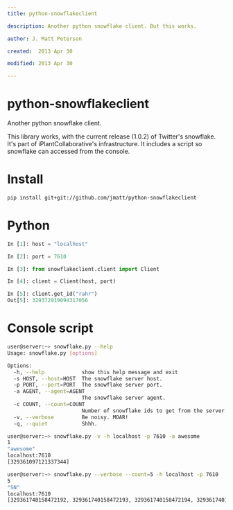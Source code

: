 ```yaml
---
title: python-snowflakeclient

description: Another python snowflake client. But this works.

author: J. Matt Peterson

created:  2013 Apr 30

modified: 2013 Apr 30

---
```

python-snowflakeclient
======================

Another python snowflake client.

This library works, with the current release (1.0.2) of Twitter's
snowflake. It's part of iPlantCollaborative's infrastructure. It
includes a script so snowflake can accessed from the console.

# Install
```bash
pip install git+git://github.com/jmatt/python-snowflakeclient
```

# Python
```python
In [1]: host = "localhost"

In [2]: port = 7610

In [3]: from snowflakeclient.client import Client

In [4]: client = Client(host, port)

In [5]: client.get_id("rahr")
Out[5]: 329372919094317056
```

# Console script
```bash
user@server:~> snowflake.py --help
Usage: snowflake.py [options]

Options:
  -h, --help            show this help message and exit
  -s HOST, --host=HOST  The snowflake server host.
  -p PORT, --port=PORT  The snowflake server port.
  -a AGENT, --agent=AGENT
                        The snowflake server agent.
  -c COUNT, --count=COUNT
                        Number of snowflake ids to get from the server.
  -v, --verbose         Be noisy. MOAR!
  -q, --quiet           Shhh.

user@server:~> snowflake.py -v -h localhost -p 7610 -a awesome
1
"awesome"
localhost:7610
[329361097121337344]

user@server:~> snowflake.py --verbose --count=5 -h localhost -p 7610
5
"SN"
localhost:7610
[329361740158472192, 329361740158472193, 329361740158472194, 329361740162666496, 329361740162666497]
```
